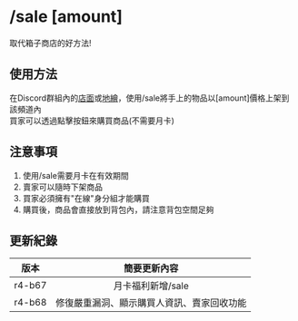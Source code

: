 # /sale [amount]

取代箱子商店的好方法!  

## 使用方法

在Discord群組內的[店面](https://discord.com/channels/1278590147193081947/1379683775562383420)或[地繪](https://discord.com/channels/1278590147193081947/1379684060565213316)，使用/sale將手上的物品以[amount]價格上架到該頻道內  
買家可以透過點擊按鈕來購買商品(不需要月卡)  

## 注意事項

1. 使用/sale需要月卡在有效期間
2. 賣家可以隨時下架商品
3. 買家必須擁有"在線"身分組才能購買
4. 購買後，商品會直接放到背包內，請注意背包空間足夠

## 更新紀錄

|版本|簡要更新內容|
|:---:|:---:|
|r4-b67|月卡福利新增/sale|
|r4-b68|修復嚴重漏洞、顯示購買人資訊、賣家回收功能|

